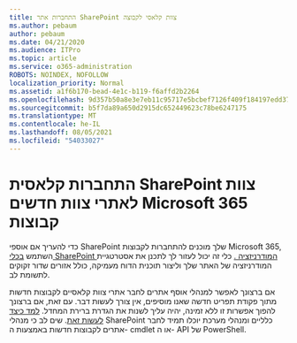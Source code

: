 ```yaml
---
title: התחברות אתר SharePoint צוות קלאסי לקבוצה
ms.author: pebaum
author: pebaum
ms.date: 04/21/2020
ms.audience: ITPro
ms.topic: article
ms.service: o365-administration
ROBOTS: NOINDEX, NOFOLLOW
localization_priority: Normal
ms.assetid: a1f6b170-bead-4e1c-b119-f6affd2b2264
ms.openlocfilehash: 9d357b50a8e3e7eb11c95717e5bcbef7126f409f184197edd3705c3039241bbe
ms.sourcegitcommit: b5f7da89a650d2915dc652449623c78be6247175
ms.translationtype: MT
ms.contentlocale: he-IL
ms.lasthandoff: 08/05/2021
ms.locfileid: "54033027"
---
```

# <a name="connect-classic-sharepoint-team-sites-to-new-microsoft-365-groups"></a>התחברות קלאסית SharePoint צוות לאתרי צוות חדשים Microsoft 365 קבוצות

כדי להעריך אם אוספי SharePoint שלך מוכנים להתחברות לקבוצות Microsoft 365, השתמש [בכלי SharePoint המודרניזציה .](https://go.microsoft.com/fwlink/?linkid=873066) כלי זה יכול לעזור לך לתכנן את אסטרטגיית המודרניזציה של האתר שלך וליצור תוכנית הדוח מעמיקה, כולל אזורים שדור זקוקים לתשומת לב.
  
אם ברצונך לאפשר למנהלי אוסף אתרים לחבר אתרי צוות קלאסיים לקבוצות חדשות מתוך פקודת תפריט חדשה שאנו מוסיפים, אין צורך לעשות דבר. עם זאת, אם ברצונך להפוך אפשרות זו ללא זמינה, יהיה עליך לשנות את הגדרת ברירת המחדל. [למד כיצד לעשות זאת](https://go.microsoft.com/fwlink/?linkid=2004316). שים לב כי מנהלי SharePoint כלליים ומנהלי מערכת יוכלו תמיד לחבר אתרים לקבוצות חדשות באמצעות ה- cmdlet או ה- API של PowerShell.
  

